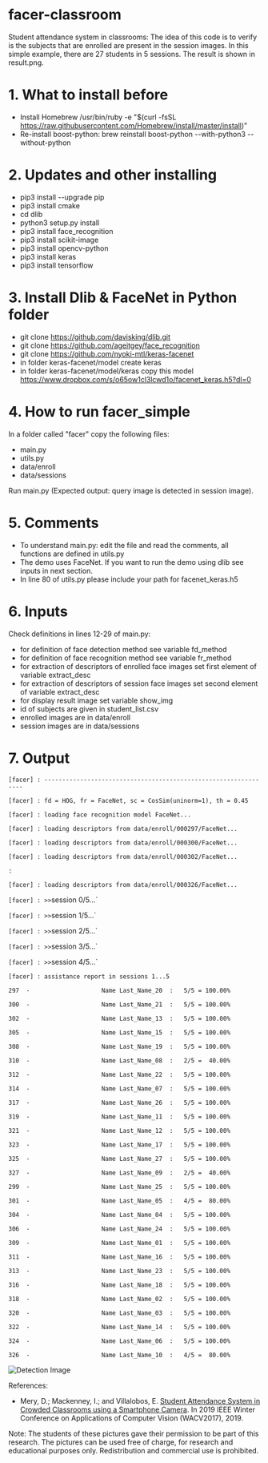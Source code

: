 # facer-classroom
Student attendance system in classrooms: The idea of this code is to verify is the subjects that are enrolled are present in the session images. In this simple example, there are 27 students in 5 sessions. The result is shown in result.png.

# 1. What to install before
- Install Homebrew
/usr/bin/ruby -e "$(curl -fsSL https://raw.githubusercontent.com/Homebrew/install/master/install)"
- Re-install boost-python:
brew reinstall boost-python --with-python3 --without-python

# 2. Updates and other installing
- pip3 install --upgrade pip
- pip3 install cmake
- cd dlib
- python3 setup.py install
- pip3 install face_recognition
- pip3 install scikit-image
- pip3 install opencv-python
- pip3 install keras
- pip3 install tensorflow

# 3. Install Dlib & FaceNet in Python folder

- git clone https://github.com/davisking/dlib.git
- git clone https://github.com/ageitgey/face_recognition
- git clone https://github.com/nyoki-mtl/keras-facenet
- in folder keras-facenet/model create keras
- in folder keras-facenet/model/keras copy this model
https://www.dropbox.com/s/o65ow1cl3lcwd1o/facenet_keras.h5?dl=0

# 4. How to run facer_simple

In a folder called "facer" copy the following files:
- main.py
- utils.py
- data/enroll
- data/sessions

Run main.py (Expected output: query image is detected in session image).

# 5. Comments

- To understand main.py: edit the file and read the comments, all functions are defined in utils.py
- The demo uses FaceNet. If you want to run the demo using dlib see inputs in next section.
- In line 80 of utils.py please include your path for facenet_keras.h5

# 6. Inputs
Check definitions in lines 12-29 of main.py:
- for definition of face detection method see variable fd_method
- for definition of face recognition method see variable fr_method
- for extraction of descriptors of enrolled face images set first element of variable extract_desc
- for extraction of descriptors of session face images set second element of variable extract_desc
- for display result image set variable show_img
- id of subjects are given in student_list.csv
- enrolled images are in data/enroll
- session images are in data/sessions

# 7. Output

`[facer] : ----------------------------------------------------------------`

`[facer] : fd = HOG, fr = FaceNet, sc = CosSim(uninorm=1), th = 0.45`

`[facer] : loading face recognition model FaceNet...`

`[facer] : loading descriptors from data/enroll/000297/FaceNet...`

`[facer] : loading descriptors from data/enroll/000300/FaceNet...`

`[facer] : loading descriptors from data/enroll/000302/FaceNet...`

`:`

`[facer] : loading descriptors from data/enroll/000326/FaceNet...`

`[facer] : >>`session 0/5...`

`[facer] : >>`session 1/5...`

`[facer] : >>`session 2/5...`

`[facer] : >>`session 3/5...`

`[facer] : >>`session 4/5...`

`[facer] : assistance report in sessions 1...5`

`297  -                    Name Last_Name_20  :   5/5 = 100.00%`

`300  -                    Name Last_Name_21  :   5/5 = 100.00%`

`302  -                    Name Last_Name_13  :   5/5 = 100.00%`

`305  -                    Name Last_Name_15  :   5/5 = 100.00%`

`308  -                    Name Last_Name_19  :   5/5 = 100.00%`

`310  -                    Name Last_Name_08  :   2/5 =  40.00%`

`312  -                    Name Last_Name_22  :   5/5 = 100.00%`

`314  -                    Name Last_Name_07  :   5/5 = 100.00%`

`317  -                    Name Last_Name_26  :   5/5 = 100.00%`

`319  -                    Name Last_Name_11  :   5/5 = 100.00%`

`321  -                    Name Last_Name_12  :   5/5 = 100.00%`

`323  -                    Name Last_Name_17  :   5/5 = 100.00%`

`325  -                    Name Last_Name_27  :   5/5 = 100.00%`

`327  -                    Name Last_Name_09  :   2/5 =  40.00%`

`299  -                    Name Last_Name_25  :   5/5 = 100.00%`

`301  -                    Name Last_Name_05  :   4/5 =  80.00%`

`304  -                    Name Last_Name_04  :   5/5 = 100.00%`

`306  -                    Name Last_Name_24  :   5/5 = 100.00%`

`309  -                    Name Last_Name_01  :   5/5 = 100.00%`

`311  -                    Name Last_Name_16  :   5/5 = 100.00%`

`313  -                    Name Last_Name_23  :   5/5 = 100.00%`

`316  -                    Name Last_Name_18  :   5/5 = 100.00%`

`318  -                    Name Last_Name_02  :   5/5 = 100.00%`

`320  -                    Name Last_Name_03  :   5/5 = 100.00%`

`322  -                    Name Last_Name_14  :   5/5 = 100.00%`

`324  -                    Name Last_Name_06  :   5/5 = 100.00%`

`326  -                    Name Last_Name_10  :   4/5 =  80.00%`


![Detection Image](https://github.com/domingomery/facer_classroom/blob/master/result.png)

References:
- Mery, D.; Mackenney, I.; and Villalobos, E. [Student Attendance System in Crowded Classrooms using a Smartphone Camera](http://dmery.sitios.ing.uc.cl/Prints/Conferences/International/2019-WACV.pdf). In 2019 IEEE Winter Conference on Applications of Computer Vision (WACV2017), 2019.

Note: 
The students of these pictures gave their permission to be part of this research. The pictures can be used free of charge, for research and educational purposes only. Redistribution and commercial use is prohibited.




